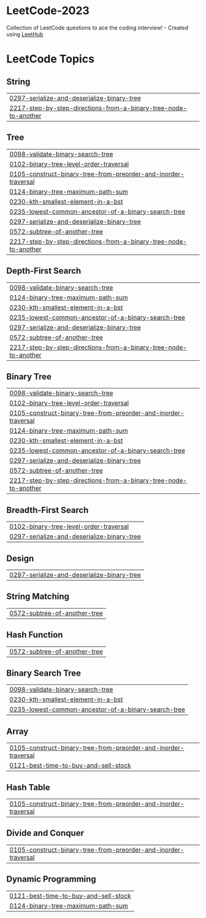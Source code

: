 # LeetCode-2023
Collection of LeetCode questions to ace the coding interview! - Created using [LeetHub](https://github.com/QasimWani/LeetHub)

<!---LeetCode Topics Start-->
# LeetCode Topics
## String
|  |
| ------- |
| [0297-serialize-and-deserialize-binary-tree](https://github.com/garimaarora1/LeetCode-2023/tree/master/0297-serialize-and-deserialize-binary-tree) |
| [2217-step-by-step-directions-from-a-binary-tree-node-to-another](https://github.com/garimaarora1/LeetCode-2023/tree/master/2217-step-by-step-directions-from-a-binary-tree-node-to-another) |
## Tree
|  |
| ------- |
| [0098-validate-binary-search-tree](https://github.com/garimaarora1/LeetCode-2023/tree/master/0098-validate-binary-search-tree) |
| [0102-binary-tree-level-order-traversal](https://github.com/garimaarora1/LeetCode-2023/tree/master/0102-binary-tree-level-order-traversal) |
| [0105-construct-binary-tree-from-preorder-and-inorder-traversal](https://github.com/garimaarora1/LeetCode-2023/tree/master/0105-construct-binary-tree-from-preorder-and-inorder-traversal) |
| [0124-binary-tree-maximum-path-sum](https://github.com/garimaarora1/LeetCode-2023/tree/master/0124-binary-tree-maximum-path-sum) |
| [0230-kth-smallest-element-in-a-bst](https://github.com/garimaarora1/LeetCode-2023/tree/master/0230-kth-smallest-element-in-a-bst) |
| [0235-lowest-common-ancestor-of-a-binary-search-tree](https://github.com/garimaarora1/LeetCode-2023/tree/master/0235-lowest-common-ancestor-of-a-binary-search-tree) |
| [0297-serialize-and-deserialize-binary-tree](https://github.com/garimaarora1/LeetCode-2023/tree/master/0297-serialize-and-deserialize-binary-tree) |
| [0572-subtree-of-another-tree](https://github.com/garimaarora1/LeetCode-2023/tree/master/0572-subtree-of-another-tree) |
| [2217-step-by-step-directions-from-a-binary-tree-node-to-another](https://github.com/garimaarora1/LeetCode-2023/tree/master/2217-step-by-step-directions-from-a-binary-tree-node-to-another) |
## Depth-First Search
|  |
| ------- |
| [0098-validate-binary-search-tree](https://github.com/garimaarora1/LeetCode-2023/tree/master/0098-validate-binary-search-tree) |
| [0124-binary-tree-maximum-path-sum](https://github.com/garimaarora1/LeetCode-2023/tree/master/0124-binary-tree-maximum-path-sum) |
| [0230-kth-smallest-element-in-a-bst](https://github.com/garimaarora1/LeetCode-2023/tree/master/0230-kth-smallest-element-in-a-bst) |
| [0235-lowest-common-ancestor-of-a-binary-search-tree](https://github.com/garimaarora1/LeetCode-2023/tree/master/0235-lowest-common-ancestor-of-a-binary-search-tree) |
| [0297-serialize-and-deserialize-binary-tree](https://github.com/garimaarora1/LeetCode-2023/tree/master/0297-serialize-and-deserialize-binary-tree) |
| [0572-subtree-of-another-tree](https://github.com/garimaarora1/LeetCode-2023/tree/master/0572-subtree-of-another-tree) |
| [2217-step-by-step-directions-from-a-binary-tree-node-to-another](https://github.com/garimaarora1/LeetCode-2023/tree/master/2217-step-by-step-directions-from-a-binary-tree-node-to-another) |
## Binary Tree
|  |
| ------- |
| [0098-validate-binary-search-tree](https://github.com/garimaarora1/LeetCode-2023/tree/master/0098-validate-binary-search-tree) |
| [0102-binary-tree-level-order-traversal](https://github.com/garimaarora1/LeetCode-2023/tree/master/0102-binary-tree-level-order-traversal) |
| [0105-construct-binary-tree-from-preorder-and-inorder-traversal](https://github.com/garimaarora1/LeetCode-2023/tree/master/0105-construct-binary-tree-from-preorder-and-inorder-traversal) |
| [0124-binary-tree-maximum-path-sum](https://github.com/garimaarora1/LeetCode-2023/tree/master/0124-binary-tree-maximum-path-sum) |
| [0230-kth-smallest-element-in-a-bst](https://github.com/garimaarora1/LeetCode-2023/tree/master/0230-kth-smallest-element-in-a-bst) |
| [0235-lowest-common-ancestor-of-a-binary-search-tree](https://github.com/garimaarora1/LeetCode-2023/tree/master/0235-lowest-common-ancestor-of-a-binary-search-tree) |
| [0297-serialize-and-deserialize-binary-tree](https://github.com/garimaarora1/LeetCode-2023/tree/master/0297-serialize-and-deserialize-binary-tree) |
| [0572-subtree-of-another-tree](https://github.com/garimaarora1/LeetCode-2023/tree/master/0572-subtree-of-another-tree) |
| [2217-step-by-step-directions-from-a-binary-tree-node-to-another](https://github.com/garimaarora1/LeetCode-2023/tree/master/2217-step-by-step-directions-from-a-binary-tree-node-to-another) |
## Breadth-First Search
|  |
| ------- |
| [0102-binary-tree-level-order-traversal](https://github.com/garimaarora1/LeetCode-2023/tree/master/0102-binary-tree-level-order-traversal) |
| [0297-serialize-and-deserialize-binary-tree](https://github.com/garimaarora1/LeetCode-2023/tree/master/0297-serialize-and-deserialize-binary-tree) |
## Design
|  |
| ------- |
| [0297-serialize-and-deserialize-binary-tree](https://github.com/garimaarora1/LeetCode-2023/tree/master/0297-serialize-and-deserialize-binary-tree) |
## String Matching
|  |
| ------- |
| [0572-subtree-of-another-tree](https://github.com/garimaarora1/LeetCode-2023/tree/master/0572-subtree-of-another-tree) |
## Hash Function
|  |
| ------- |
| [0572-subtree-of-another-tree](https://github.com/garimaarora1/LeetCode-2023/tree/master/0572-subtree-of-another-tree) |
## Binary Search Tree
|  |
| ------- |
| [0098-validate-binary-search-tree](https://github.com/garimaarora1/LeetCode-2023/tree/master/0098-validate-binary-search-tree) |
| [0230-kth-smallest-element-in-a-bst](https://github.com/garimaarora1/LeetCode-2023/tree/master/0230-kth-smallest-element-in-a-bst) |
| [0235-lowest-common-ancestor-of-a-binary-search-tree](https://github.com/garimaarora1/LeetCode-2023/tree/master/0235-lowest-common-ancestor-of-a-binary-search-tree) |
## Array
|  |
| ------- |
| [0105-construct-binary-tree-from-preorder-and-inorder-traversal](https://github.com/garimaarora1/LeetCode-2023/tree/master/0105-construct-binary-tree-from-preorder-and-inorder-traversal) |
| [0121-best-time-to-buy-and-sell-stock](https://github.com/garimaarora1/LeetCode-2023/tree/master/0121-best-time-to-buy-and-sell-stock) |
## Hash Table
|  |
| ------- |
| [0105-construct-binary-tree-from-preorder-and-inorder-traversal](https://github.com/garimaarora1/LeetCode-2023/tree/master/0105-construct-binary-tree-from-preorder-and-inorder-traversal) |
## Divide and Conquer
|  |
| ------- |
| [0105-construct-binary-tree-from-preorder-and-inorder-traversal](https://github.com/garimaarora1/LeetCode-2023/tree/master/0105-construct-binary-tree-from-preorder-and-inorder-traversal) |
## Dynamic Programming
|  |
| ------- |
| [0121-best-time-to-buy-and-sell-stock](https://github.com/garimaarora1/LeetCode-2023/tree/master/0121-best-time-to-buy-and-sell-stock) |
| [0124-binary-tree-maximum-path-sum](https://github.com/garimaarora1/LeetCode-2023/tree/master/0124-binary-tree-maximum-path-sum) |
<!---LeetCode Topics End-->